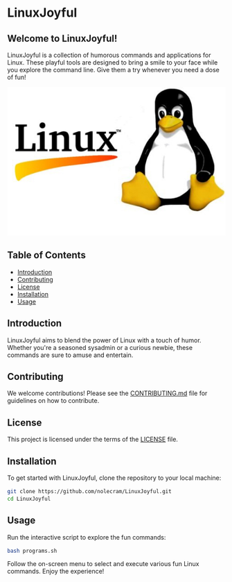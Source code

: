 # LinuxJoyful

## Welcome to LinuxJoyful!

LinuxJoyful is a collection of humorous commands and applications for Linux. These playful tools are designed to bring a smile to your face while you explore the command line. Give them a try whenever you need a dose of fun!

<p align="center">
  <img src="https://github.com/nolecram/LinuxJoyful/blob/main/linuxjoy.jpeg" alt="LinuxJoyful Logo" />
</p>

## Table of Contents

- [Introduction](#introduction)
- [Contributing](#contributing)
- [License](#license)
- [Installation](#installation)
- [Usage](#usage)

## Introduction

LinuxJoyful aims to blend the power of Linux with a touch of humor. Whether you're a seasoned sysadmin or a curious newbie, these commands are sure to amuse and entertain.

## Contributing

We welcome contributions! Please see the [CONTRIBUTING.md](CONTRIBUTING.md) file for guidelines on how to contribute.

## License

This project is licensed under the terms of the [LICENSE](LICENSE) file.

## Installation

To get started with LinuxJoyful, clone the repository to your local machine:

```bash
git clone https://github.com/nolecram/LinuxJoyful.git
cd LinuxJoyful
```

## Usage

Run the interactive script to explore the fun commands:

```bash
bash programs.sh
```

Follow the on-screen menu to select and execute various fun Linux commands. Enjoy the experience!